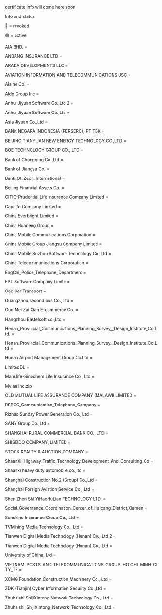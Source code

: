 certificate info will come here soon

Info and status

🔴 = revoked


🟢 = active 



AIA BHD. =


ANBANG INSURANCE LTD =


ARADA DEVELOPMENTS LLC =


AVIATION INFORMATION AND TELECOMMUNICATIONS JSC =


Aisino Co. =


Aldo Group Inc =


Anhui Jiyuan Software Co.,Ltd 2 = 


Anhui Jiyuan Software Co.,Ltd = 


Asia Jiyuan Co.,Ltd =


BANK NEGARA INDONESIA (PERSERO), PT TBK =


BEIJING TIANYUAN NEW ENERGY TECHNOLOGY CO.,LTD =


BOE TECHNOLOGY GROUP CO., LTD =


Bank of Chongqing Co.,Ltd = 


Bank of Jiangsu Co. =


Bank_Of_Zeon_International =


Beijing Financial Assets Co. =


CITIC-Prudential Life Insurance Company Limited =


Capinfo Company Limited =


China Everbright Limited =


China Huaneng Group =


China Mobile Communications Corporation =


China Mobile Group Jiangsu Company Limited =


China Mobile Suzhou Software Technology Co.,Ltd =


China Telecommunications Corporation =


EngChi_Police_Telephone_Department =


FPT Software Company Limite =


Gac Car Transport =


Guangzhou second bus Co., Ltd =


Guo Mei Zai Xian E-commerce Co. =


Hangzhou Eastelsoft co.,Ltd =


Henan_Provincial_Communications_Planning_Survey__Design_Institute_Co.Ltd. =


Henan_Provincial_Communications_Planning_Survey__Design_Institute_Co.Ltd =


Hunan Airport Management Group Co.Ltd =


LimitedDL =


Manulife-Sinochem Life Insurance Co., Ltd =


Mylan Inc.zip


OLD MUTUAL LIFE ASSURANCE COMPANY (MALAWI) LIMITED =


RSPCC_Communication_Telephone_Company =


Rizhao Sunday Power Generation Co., Ltd =


SANY Group Co.,Ltd =


SHANGHAI RURAL COMMERCIAL BANK CO., LTD =


SHISEIDO COMPANY, LIMITED =


STOCK REALTY & AUCTION COMPANY =


ShaanXi_Highway_Traffic_Technology_Development_And_Consulting_Co =


Shaanxi heavy duty automobile co.,ltd =


Shanghai Construction No.2 (Group) Co.,Ltd =


Shanghai Foreign Aviation Service Co., Ltd =


Shen Zhen Shi YiHaoHuLian TECHNOLOGY LTD. =


Social_Governance_Coordination_Center_of_Haicang_District,Xiamen =


Sunshine Insurance Group Co., Ltd =


TVMining Media Technology Co., Ltd =


Tianwen Digital Media Technology (Hunan) Co., Ltd 2 =


Tianwen Digital Media Technology (Hunan) Co., Ltd =


University of China, Ltd =


VIETNAM_POSTS_AND_TELECOMMUNICATIONS_GROUP_HO_CHI_MINH_CITY_TE =


XCMG Foundation Construction Machinery Co., Ltd =


ZDK (Tianjin) Cyber Information Security Co.,Ltd =


Zhuhaishi ShijiXintong Network Technology Co., Ltd =


Zhuhaishi_ShijiXintong_Network_Technology_Co._Ltd =
